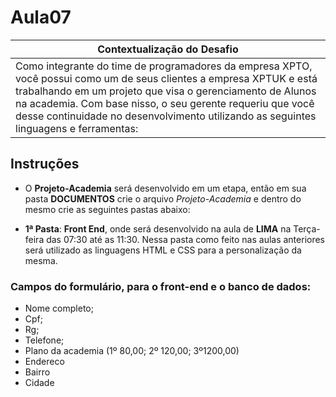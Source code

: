 # Aula07 

|Contextualização do Desafio|
|-|
|Como integrante do time de programadores da empresa XPTO, você possui como um de seus clientes a empresa XPTUK e está trabalhando em um projeto que visa o gerenciamento de Alunos na academia. Com base nisso, o seu gerente requeriu que você desse continuidade no desenvolvimento utilizando as seguintes linguagens e ferramentas: |


## Instruções
- O **Projeto-Academia** será desenvolvido em um etapa, então em sua pasta **DOCUMENTOS** crie o arquivo *Projeto-Academia* e dentro do mesmo crie as seguintes pastas abaixo:

- **1ª Pasta**: **Front End**, onde será desenvolvido na aula de **LIMA** na Terça-feira das 07:30 até as 11:30. Nessa pasta como feito nas aulas anteriores será utilizado as linguagens HTML e CSS para a personalização da mesma.  


### Campos do formulário, para o front-end e o banco de dados:
- Nome completo;
- Cpf;
- Rg;
- Telefone;
- Plano da academia (1º 80,00; 2º 120,00; 3º1200,00)
- Endereco
- Bairro
- Cidade
  
